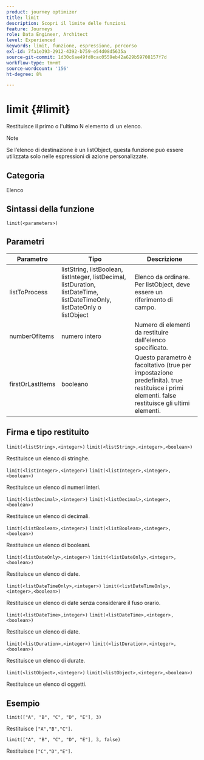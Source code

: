 ```yaml
---
product: journey optimizer
title: limit
description: Scopri il limite delle funzioni
feature: Journeys
role: Data Engineer, Architect
level: Experienced
keywords: limit, funzione, espressione, percorso
exl-id: 7fa1e393-2912-4392-b759-e54d08d5635a
source-git-commit: 1d30c6ae49fd0cac0559eb42a629b59708157f7d
workflow-type: tm+mt
source-wordcount: '156'
ht-degree: 8%

---
```


# limit {#limit}

Restituisce il primo o l&#39;ultimo N elemento di un elenco.

>[!NOTE]
>
>Se l’elenco di destinazione è un listObject, questa funzione può essere utilizzata solo nelle espressioni di azione personalizzate.

## Categoria

Elenco

## Sintassi della funzione

`limit(<parameters>)`

## Parametri

| Parametro | Tipo | Descrizione |
|-----------|------------------|------------------|
| listToProcess | listString, listBoolean, listInteger, listDecimal, listDuration, listDateTime, listDateTimeOnly, listDateOnly o listObject | Elenco da ordinare. Per listObject, deve essere un riferimento di campo. |
| numberOfItems | numero intero | Numero di elementi da restituire dall&#39;elenco specificato. |
| firstOrLastItems | booleano | Questo parametro è facoltativo (true per impostazione predefinita). true restituisce i primi elementi. false restituisce gli ultimi elementi. |

## Firma e tipo restituito

`limit(<listString>,<integer>)`
`limit(<listString>,<integer>,<boolean>)`

Restituisce un elenco di stringhe.

`limit(<listInteger>,<integer>)`
`limit(<listInteger>,<integer>,<boolean>)`

Restituisce un elenco di numeri interi.

`limit(<listDecimal>,<integer>)`
`limit(<listDecimal>,<integer>,<boolean>)`

Restituisce un elenco di decimali.

`limit(<listBoolean>,<integer>)`
`limit(<listBoolean>,<integer>,<boolean>)`

Restituisce un elenco di booleani.

`limit(<listDateOnly>,<integer>)`
`limit(<listDateOnly>,<integer>,<boolean>)`

Restituisce un elenco di date.

`limit(<listDateTimeOnly>,<integer>)`
`limit(<listDateTimeOnly>,<integer>,<boolean>)`

Restituisce un elenco di date senza considerare il fuso orario.

`limit(<listDateTime>,integer>)`
`limit(<listDateTime>,<integer>,<boolean>)`

Restituisce un elenco di date.

`limit(<listDuration>,<integer>)`
`limit(<listDuration>,<integer>,<boolean>)`

Restituisce un elenco di durate.

`limit(<listObject>,<integer>)`
`limit(<listObject>,<integer>,<boolean>)`

Restituisce un elenco di oggetti.

## Esempio

`limit(["A", "B", "C", "D", "E"], 3)`

Restituisce `["A","B","C"]`.

`limit(["A", "B", "C", "D", "E"], 3, false)`

Restituisce `["C","D","E"]`.
